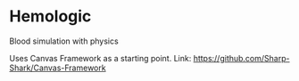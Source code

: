 # Hemologic
Blood simulation with physics

Uses Canvas Framework as a starting point.
Link: https://github.com/Sharp-Shark/Canvas-Framework
